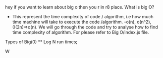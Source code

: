 hey if you want to learn about big o then you r in r8 place.
What is big O?
- This represent the time complexity of code / algorithm, i.e how much time machine will take to execute the code /algorithm.
-o(n), o(n^2), 0(2n)=>o(n).
We will go through the code and try to analyse how to find time complexity of algorithm.  For please refer to Big O/index.js file.

Types of Big(0)
** Log N run times;

W